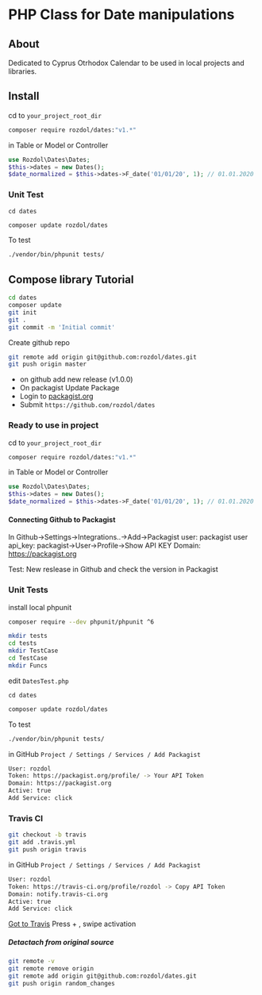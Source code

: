 PHP Class for Date manipulations
====================================


About
-----

Dedicated to Cyprus Otrhodox Calendar to be used in local projects and libraries.

Install
-------

cd to `your_project_root_dir`

```bash
composer require rozdol/dates:"v1.*"
```

in Table or Model or Controller

```php
use Rozdol\Dates\Dates;
$this->dates = new Dates();
$date_normalized = $this->dates->F_date('01/01/20', 1); // 01.01.2020
```

### Unit Test

`cd dates`

```bash
composer update rozdol/dates
```

To test
```bash
./vendor/bin/phpunit tests/
```

## Compose library Tutorial

```bash
cd dates
composer update
git init
git .
git commit -m 'Initial commit'
```

Create github repo

```bash
git remote add origin git@github.com:rozdol/dates.git
git push origin master
```

- on github add new release (v1.0.0)
- On packagist Update Package
- Login to [packagist.org](https://packagist.org/)
- Submit `https://github.com/rozdol/dates`

### Ready to use in project

cd to `your_project_root_dir`

```bash
composer require rozdol/dates:"v1.*"
```

in Table or Model or Controller

```php
use Rozdol\Dates\Dates;
$this->dates = new Dates();
$date_normalized = $this->dates->F_date('01/01/20', 1); // 01.01.2020
```


#### Connecting Github to Packagist

In Github->Settings->Integrations..->Add->Packagist
user: packagist user
api_key: packagist->User->Profile->Show API KEY
Domain: https://packagist.org

Test: New reslease in Github and check the version in Packagist


### Unit Tests

install local phpunit
```bash
composer require --dev phpunit/phpunit ^6
```

```bash
mkdir tests
cd tests
mkdir TestCase
cd TestCase
mkdir Funcs
```
edit `DatesTest.php`

`cd dates`
```bash
composer update rozdol/dates
```

To test
```bash
./vendor/bin/phpunit tests/
```

in GitHub `Project / Settings / Services / Add Packagist`

```bash
User: rozdol
Token: https://packagist.org/profile/ -> Your API Token
Domain: https://packagist.org
Active: true
Add Service: click
```

### Travis CI

```bash
git checkout -b travis
git add .travis.yml
git push origin travis
```



in GitHub `Project / Settings / Services / Add Packagist`

```bash
User: rozdol
Token: https://travis-ci.org/profile/rozdol -> Copy API Token
Domain: notify.travis-ci.org
Active: true
Add Service: click
```

[Got to Travis](https://travis-ci.org/) Press + , swipe activation

##### Detactach from original source

```bash
git remote -v
git remote remove origin
git remote add origin git@github.com:rozdol/dates.git
git push origin random_changes
```
